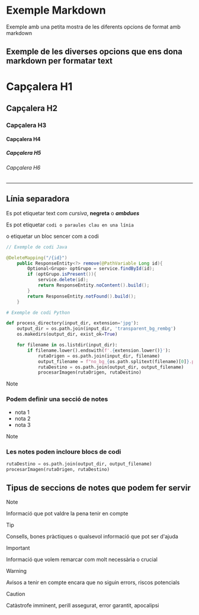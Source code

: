 # Exemple Markdown
Exemple amb una petita mostra de les diferents opcions de format amb markdown

## Exemple de les diverses opcions que ens dona markdown per formatar text

# Capçalera H1
## Capçalera H2
### Capçalera H3
#### Capçalera H4
##### Capçalera H5
###### Capçalera H6

---
Línia separadora
---

Es pot etiquetar text com *cursiva*, **negreta** o ***ambdues***

Es pot etiquetar `codi o paraules clau en una línia`

o etiquetar un bloc sencer com a codi

```java
// Exemple de codi Java

@DeleteMapping("/{id}")
    public ResponseEntity<?> remove(@PathVariable Long id){
        Optional<Grupo> optGrupo = service.findById(id);
        if (optGrupo.isPresent()){
            service.delete(id);
            return ResponseEntity.noContent().build();
        }
        return ResponseEntity.notFound().build();
    } 
```

```python
# Exemple de codi Python

def process_directory(input_dir, extension='jpg'):
    output_dir = os.path.join(input_dir, 'transparent_bg_rembg')
    os.makedirs(output_dir, exist_ok=True)

    for filename in os.listdir(input_dir):
        if filename.lower().endswith(f'.{extension.lower()}'):
            rutaOrigen = os.path.join(input_dir, filename)
            output_filename = f"no_bg_{os.path.splitext(filename)[0]}.png"  # Siempre PNG
            rutaDestino = os.path.join(output_dir, output_filename)
            procesarImagen(rutaOrigen, rutaDestino)
```
> [!Note] 
> ### Podem definir una secció de notes
> - nota 1
> - nota 2
> - nota 3
>

> [!Note] 
> ### Les notes poden incloure blocs de codi
> ```python
> rutaDestino = os.path.join(output_dir, output_filename)
> procesarImagen(rutaOrigen, rutaDestino)
> ```

## Tipus de seccions de notes que podem fer servir

> [!NOTE]
> Informació que pot valdre la pena tenir en compte

> [!TIP]
> Consells, bones pràctiques o qualsevol informació que pot ser d'ajuda

> [!IMPORTANT]
> Informació que volem remarcar com molt necessària o crucial

> [!WARNING]
> Avisos a tenir en compte encara que no siguin errors, riscos potencials

> [!CAUTION]
> Catàstrofe imminent, perill assegurat, error garantit, apocalipsi
